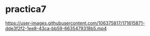 # practica7



https://user-images.githubusercontent.com/106375817/171615871-dde3f2f2-1ee8-43ca-bb59-6635479318b5.mp4

